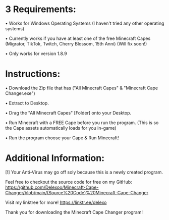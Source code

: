 # 3 Requirements:

• Works for Windows Operating Systems (I haven't tried any other operating systems)

• Currently works if you have at least one of the free Minecraft Capes (Migrator, TikTok, Twitch, Cherry Blossom, 15th Anni) (Will fix soon!)

• Only works for version 1.8.9


# Instructions:

• Download the Zip file that has ("All Minecraft Capes" & "Minecraft Cape Changer.exe")

• Extract to Desktop.

• Drag the "All Minecraft Capes" [Folder] onto your Desktop.

• Run Minecraft with a FREE Cape before you run the program.
(This is so the Cape assets automatically loads for you in-game)

• Run the program choose your Cape & Run Minecraft!


# Additional Information:

[!] Your Anti-Virus may go off soly because this is a newly created program.

Feel free to checkout the source code for free on my GitHub: https://github.com/Delexoo/Minecraft-Cape-Changer/blob/main/(Source%20Code)%20Minecraft-Cape-Changer

Visit my linktree for more! https://linktr.ee/delexo

Thank you for downloading the Minecraft Cape Changer program!
